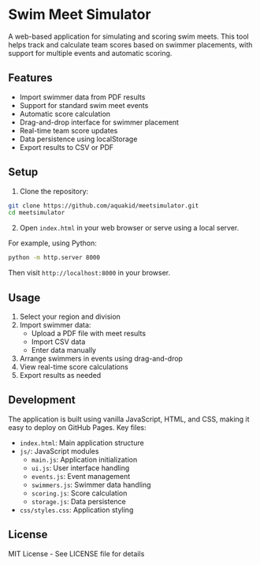 # Swim Meet Simulator

A web-based application for simulating and scoring swim meets. This tool helps track and calculate team scores based on swimmer placements, with support for multiple events and automatic scoring.

## Features

- Import swimmer data from PDF results
- Support for standard swim meet events
- Automatic score calculation
- Drag-and-drop interface for swimmer placement
- Real-time team score updates
- Data persistence using localStorage
- Export results to CSV or PDF

## Setup

1. Clone the repository:
```bash
git clone https://github.com/aquakid/meetsimulator.git
cd meetsimulator
```

2. Open `index.html` in your web browser or serve using a local server.

For example, using Python:
```bash
python -m http.server 8000
```
Then visit `http://localhost:8000` in your browser.

## Usage

1. Select your region and division
2. Import swimmer data:
   - Upload a PDF file with meet results
   - Import CSV data
   - Enter data manually
3. Arrange swimmers in events using drag-and-drop
4. View real-time score calculations
5. Export results as needed

## Development

The application is built using vanilla JavaScript, HTML, and CSS, making it easy to deploy on GitHub Pages. Key files:

- `index.html`: Main application structure
- `js/`: JavaScript modules
  - `main.js`: Application initialization
  - `ui.js`: User interface handling
  - `events.js`: Event management
  - `swimmers.js`: Swimmer data handling
  - `scoring.js`: Score calculation
  - `storage.js`: Data persistence
- `css/styles.css`: Application styling

## License

MIT License - See LICENSE file for details 